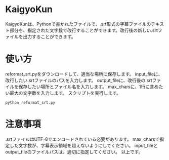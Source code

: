 # KaigyoKun

KaigyoKunは、Pythonで書かれたファイルで、.srt形式の字幕ファイルのテキスト部分を、指定された文字数で改行することができます。改行後の新しい.srtファイルを出力することができます。

# 使い方
reformat_srt.pyをダウンロードして、適当な場所に保存します。
input_fileに、改行したい.srtファイルのパスを入力します。
output_fileに、改行後の.srtファイルを保存したい場所とファイル名を入力します。
max_charsに、1行に含めたい最大の文字数を入力します。
スクリプトを実行します。

```
python reformat_srt.py
```

# 注意事項
.srtファイルはUTF-8でエンコードされている必要があります。
max_charsで指定した文字数が、字幕表示領域を超えないようにしてください。
input_fileとoutput_fileのファイルパスは、適切に指定してください。
以上です。
